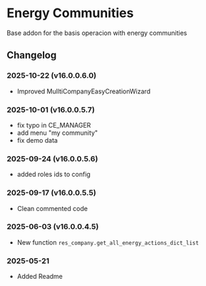 # Energy Communities

Base addon for the basis operacion with energy communities

## Changelog

### 2025-10-22 (v16.0.0.6.0)

- Improved MulltiCompanyEasyCreationWizard

### 2025-10-01 (v16.0.0.5.7)

- fix typo in CE_MANAGER
- add menu "my community"
- fix demo data

### 2025-09-24 (v16.0.0.5.6)

- added roles ids to config

### 2025-09-17 (v16.0.0.5.5)

- Clean commented code

### 2025-06-03 (v16.0.0.4.5)

- New function `res_company.get_all_energy_actions_dict_list`

### 2025-05-21

- Added Readme

